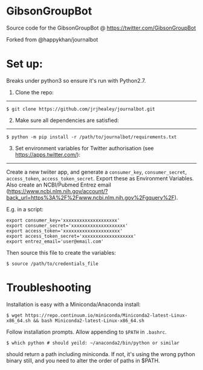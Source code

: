 GibsonGroupBot
==============

Source code for the GibsonGroupBot @ https://twitter.com/GibsonGroupBot

Forked from @happykhan/journalbot

# Set up:

Breaks under python3 so ensure it's run with Python2.7.

1. Clone the repo:
------------------

    $ git clone https://github.com/jrjhealey/journalbot.git


2. Make sure all dependencies are satisfied:
-------------------------------------------

    $ python -m pip install -r /path/to/journalbot/requirements.txt


3. Set environment variables for Twitter authorisation (see https://apps.twitter.com/):
---------------------------------------------------------------------------------------
Create a new twiiter app, and generate a `consumer_key`, `consumer_secret`, `access_token`, `access_token_secret`. Export these as Environment Variables.
Also create an NCBI/Pubmed Entrez email (https://www.ncbi.nlm.nih.gov/account/?back_url=https%3A%2F%2Fwww.ncbi.nlm.nih.gov%2Fgquery%2F).

E.g. in a script:

    export consumer_key='xxxxxxxxxxxxxxxxxxxx'
    export consumer_secret='xxxxxxxxxxxxxxxxxxxx'
    export access_token='xxxxxxxxxxxxxxxxxxxxx'
    export access_token_secret='xxxxxxxxxxxxxxxxxxx'
    export entrez_email='user@email.com'

Then source this file to create the variables:

    $ source /path/to/credentials_file

# Troubleshooting

Installation is easy with a Miniconda/Anaconda install:

    $ wget https://repo.continuum.io/miniconda/Miniconda2-latest-Linux-x86_64.sh && bash Miniconda2-latest-Linux-x86_64.sh

Follow installation prompts. Allow appending to `$PATH` in `.bashrc`.

    $ which python # should yeild: ~/anaconda2/bin/python or similar

should return a path including miniconda. If not, it's using the wrong python binary still, and you need to alter the order of paths in $PATH.

